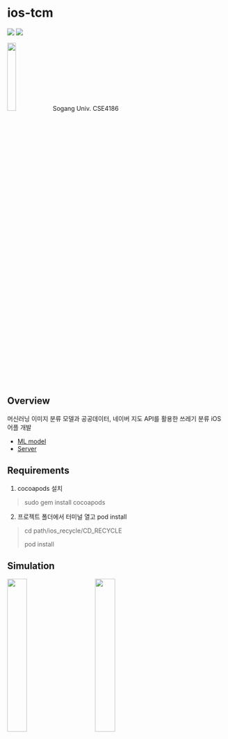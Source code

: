 # ios-tcm 
<img src="https://img.shields.io/badge/-Swift-000000?style=flat&logo=Swift"> <img src="https://img.shields.io/badge/-Xcode-000000?style=flat&logo=Xcode">

<img src = https://user-images.githubusercontent.com/80995486/133697001-bdea2518-7da3-454f-aa89-4ed98550097a.png width='20%'>
Sogang Univ. CSE4186

## Overview
머신러닝 이미지 분류 모델과 공공데이터, 네이버 지도 API를 활용한 쓰레기 분류 iOS 어플 개발

- [ML model](https://github.com/tlaalsqh7414/TrashClassificationModel)
- [Server](https://github.com/tlaalsqh7414/server-for-tcm)

## Requirements
1. cocoapods 설치  
>  sudo gem install cocoapods

2. 프로젝트 폴더에서 터미널 열고 pod install
> cd path/ios_recycle/CD_RECYCLE
> 
> pod install

## Simulation
<img src = https://user-images.githubusercontent.com/80995486/133697362-269f5fb5-64b5-448a-90c1-ea9546821cde.gif width='30%'>&nbsp;&nbsp;&nbsp;&nbsp;&nbsp;&nbsp;&nbsp;&nbsp;&nbsp;&nbsp;&nbsp;&nbsp;&nbsp;<img src = https://user-images.githubusercontent.com/80995486/133697372-a7fab994-790f-4aa1-9ba5-9198f859886e.gif width='30%'>
